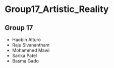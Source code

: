 # Group17_Artistic_Reality


## Group 17

- Haobin Alturo
- Raju Sivanantham
- Mohammed Mawi
- Sarika Patel
- Basma Gado
